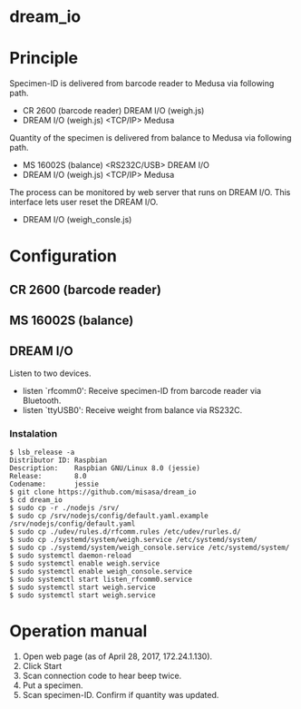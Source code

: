 dream_io
====
# Principle

Specimen-ID is delivered from barcode reader to Medusa via following
path.

- CR 2600 (barcode reader) <Bluetooth> DREAM I/O (weigh.js)
- DREAM I/O (weigh.js) <TCP/IP> Medusa

Quantity of the specimen is delivered from balance to Medusa via
following path.

- MS 16002S (balance) <RS232C/USB> DREAM I/O
- DREAM I/O (weigh.js) <TCP/IP> Medusa

The process can be monitored by web server that runs on DREAM I/O.
This interface lets user reset the DREAM I/O.

- DREAM I/O (weigh_consle.js)

# Configuration

## CR 2600 (barcode reader)

## MS 16002S (balance)

## DREAM I/O

Listen to two devices.

- listen `rfcomm0': Receive specimen-ID from barcode reader via
  Bluetooth.
- listen `ttyUSB0': Receive weight from balance via RS232C.

### Instalation
    $ lsb_release -a
    Distributor ID: Raspbian
    Description:    Raspbian GNU/Linux 8.0 (jessie)
    Release:        8.0
    Codename:       jessie
    $ git clone https://github.com/misasa/dream_io
    $ cd dream_io
    $ sudo cp -r ./nodejs /srv/
    $ sudo cp /srv/nodejs/config/default.yaml.example /srv/nodejs/config/default.yaml
    $ sudo cp ./udev/rules.d/rfcomm.rules /etc/udev/rurles.d/
    $ sudo cp ./systemd/system/weigh.service /etc/systemd/system/
    $ sudo cp ./systemd/system/weigh_console.service /etc/systemd/system/
    $ sudo systemctl daemon-reload
    $ sudo systemctl enable weigh.service
    $ sudo systemctl enable weigh_console.service
    $ sudo systemctl start listen_rfcomm0.service
    $ sudo systemctl start weigh.service
    $ sudo systemctl start weigh.service

# Operation manual

1. Open web page (as of April 28, 2017, 172.24.1.130).
2. Click Start
3. Scan connection code to hear beep twice.
4. Put a specimen.
5. Scan specimen-ID.  Confirm if quantity was updated.
